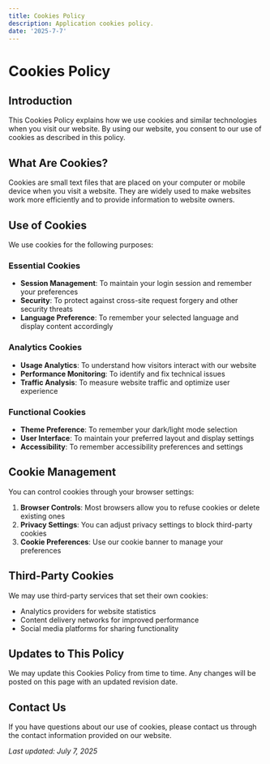 ```yaml
---
title: Cookies Policy
description: Application cookies policy.
date: '2025-7-7'
---
```


# Cookies Policy

## Introduction

This Cookies Policy explains how we use cookies and similar technologies when you visit our website. By using our website, you consent to our use of cookies as described in this policy.

## What Are Cookies?

Cookies are small text files that are placed on your computer or mobile device when you visit a website. They are widely used to make websites work more efficiently and to provide information to website owners.

## Use of Cookies

We use cookies for the following purposes:

### Essential Cookies

- **Session Management**: To maintain your login session and remember your preferences
- **Security**: To protect against cross-site request forgery and other security threats
- **Language Preference**: To remember your selected language and display content accordingly

### Analytics Cookies

- **Usage Analytics**: To understand how visitors interact with our website
- **Performance Monitoring**: To identify and fix technical issues
- **Traffic Analysis**: To measure website traffic and optimize user experience

### Functional Cookies

- **Theme Preference**: To remember your dark/light mode selection
- **User Interface**: To maintain your preferred layout and display settings
- **Accessibility**: To remember accessibility preferences and settings

## Cookie Management

You can control cookies through your browser settings:

1. **Browser Controls**: Most browsers allow you to refuse cookies or delete existing ones
2. **Privacy Settings**: You can adjust privacy settings to block third-party cookies
3. **Cookie Preferences**: Use our cookie banner to manage your preferences

## Third-Party Cookies

We may use third-party services that set their own cookies:

- Analytics providers for website statistics
- Content delivery networks for improved performance
- Social media platforms for sharing functionality

## Updates to This Policy

We may update this Cookies Policy from time to time. Any changes will be posted on this page with an updated revision date.

## Contact Us

If you have questions about our use of cookies, please contact us through the contact information provided on our website.

_Last updated: July 7, 2025_
